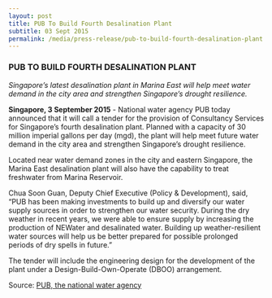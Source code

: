 ```yaml
---
layout: post
title: PUB To Build Fourth Desalination Plant
subtitle: 03 Sept 2015
permalink: /media/press-release/pub-to-build-fourth-desalination-plant
---
```


### PUB TO BUILD FOURTH DESALINATION PLANT

*Singapore’s latest desalination plant in Marina East will help meet water demand in the city area and strengthen Singapore’s drought resilience.*

**Singapore, 3 September 2015** - National water agency PUB today announced that it will call a tender for the provision of Consultancy Services for Singapore’s fourth desalination plant. Planned with a capacity of 30 million imperial gallons per day (mgd), the plant will help meet future water demand in the city area and strengthen Singapore’s drought resilience.

Located near water demand zones in the city and eastern Singapore, the Marina East desalination plant will also have the capability to treat freshwater from Marina Reservoir.

Chua Soon Guan, Deputy Chief Executive (Policy & Development), said, “PUB has been making investments to build up and diversify our water supply sources in order to strengthen our water security. During the dry weather in recent years, we were able to ensure supply by increasing the production of NEWater and desalinated water. Building up weather-resilient water sources will help us be better prepared for possible prolonged periods of dry spells in future.”

The tender will include the engineering design for the development of the plant under a Design-Build-Own-Operate (DBOO) arrangement.

Source: [<a href="https://www.pub.gov.sg/news/pressreleases/20150903" target="_blank">PUB, the national water agency</a>](https://www.pub.gov.sg/news/pressreleases/20150903)